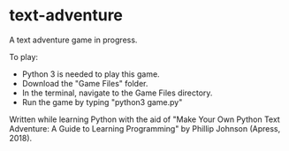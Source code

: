 # text-adventure

A text adventure game in progress. 

To play: 
- Python 3 is needed to play this game.
- Download the "Game Files" folder. 
- In the terminal, navigate to the Game Files directory. 
- Run the game by typing "python3 game.py"

Written while learning Python with the aid of "Make Your Own Python Text Adventure: A Guide to Learning Programming" by Phillip Johnson (Apress, 2018). 